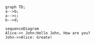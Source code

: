 ``` mermaid
graph TD;
a-->b;
a-->c;
b-->d;
```

``` mermaid
sequenceDiagram
Alice->> John:Hello John, How are you?
John->>Alice: Greate!
```

